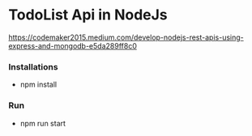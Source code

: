 # TodoList Api in NodeJs

https://codemaker2015.medium.com/develop-nodejs-rest-apis-using-express-and-mongodb-e5da289ff8c0

### Installations

* npm install

### Run

* npm run start
